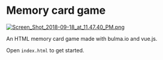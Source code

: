 # Memory card game

[![Screen_Shot_2018-09-18_at_11.47.40_PM.png](https://i.postimg.cc/MHnqdd1t/Screen_Shot_2018-09-18_at_11.47.40_PM.png)](https://postimg.cc/tnGKgdSV)

An HTML memory card game made with bulma.io and vue.js.

Open `index.html` to get started.
